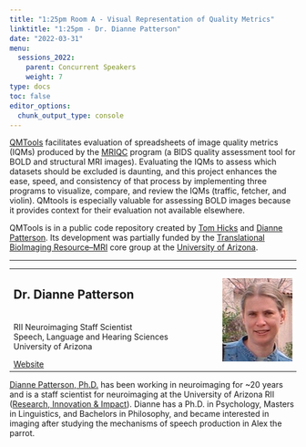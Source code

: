 ```yaml
---
title: "1:25pm Room A - Visual Representation of Quality Metrics"
linktitle: "1:25pm - Dr. Dianne Patterson"
date: "2022-03-31"
menu:
  sessions_2022:
    parent: Concurrent Speakers
    weight: 7
type: docs
toc: false
editor_options:
  chunk_output_type: console
---
```


<p><a href="https://github.com/hickst/qmtools">QMTools</a> facilitates evaluation of spreadsheets of image quality metrics (IQMs) produced by the <a href="https://github.com/poldracklab/mriqc">MRIQC</a> program (a BIDS quality assessment tool for BOLD and structural MRI images). Evaluating the IQMs to assess which datasets should be excluded is daunting, and this project enhances the ease, speed, and consistency of that process by implementing three programs to visualize, compare, and review the IQMs (traffic, fetcher, and violin). QMtools is especially valuable for assessing BOLD images because it provides context for their evaluation not available elsewhere.</p>
<p>QMTools is in a public code repository created by <a href="https://github.com/hickst">Tom Hicks</a> and <a href="https://github.com/dkp">Dianne Patterson</a>. Its development was partially funded by the <a href="https://research.arizona.edu/facilities/core-facilities/translational-bioimaging-resource-mri">Translational BioImaging Resource–MRI</a> core group at the <a href="https://www.arizona.edu/">University of Arizona</a>.</p>

<hr style="width: 100%; text-align: center; margin-left: 0;" />


<TABLE class="bio-table">
<TR>
<TD width=70%><h2>Dr. Dianne Patterson</h2></TD>

<TD>
<TD ROWSPAN="4"><img style="float: right;" src="img/dianne-patterson.jpg"/></TD>
</TR>
<TR>
<TD ROWSPAN="3">
  <p>RII Neuroimaging Staff Scientist<br>
Speech, Language and Hearing Sciences<br>
  University of Arizona</p>
  <i class="fa fa-link"></i> <a href="https://bio5.org/people/dianne-k-patterson" target="_blank" rel="noopener">Website</a><br>
</TD>
<TD>
</TD>
</TR>
<TR>
<TD>
</TD>
</TR>
</TABLE>
<p><a href="https://profiles.arizona.edu/person/dkp">Dianne Patterson, Ph.D.</a> has been working in neuroimaging for ~20 years and is a staff scientist for neuroimaging at the University of Arizona RII (<a href="https://research.arizona.edu/">Research, Innovation & Impact</a>). Dianne has a Ph.D. in Psychology, Masters in Linguistics, and Bachelors in Philosophy, and became interested in imaging after studying the mechanisms of speech production in Alex the parrot.</p>